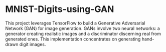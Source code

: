 # MNIST-Digits-using-GAN
This project leverages TensorFlow to build a Generative Adversarial Network (GAN) for image generation. GANs involve two neural networks: a generator creating realistic images and a discriminator discerning real from generated ones. This implementation concentrates on generating hand-drawn digit images.
